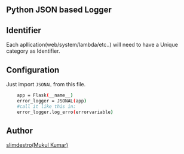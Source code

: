 ## Python JSON based Logger
 
## Identifier
Each apllication(web/system/lambda/etc..) will need to have a Unique category as Identifier.
 
## Configuration
Just import `JSONAL` from this file.

```sh
    app = Flask(__name__)
    error_logger = JSONAL(app)
    #call it like this in: 
    error_logger.log_erro(errorvariable)
```
## Author

[slimdestro(Mukul Kumar)](https://linktr.ee/slimdestro)
